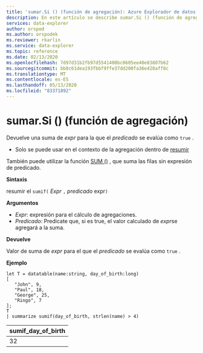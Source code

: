 ```yaml
---
title: 'sumar.Si () (función de agregación): Azure Explorador de datos | Microsoft Docs'
description: En este artículo se describe sumar.Si () (función de agregación) en Azure Explorador de datos.
services: data-explorer
author: orspod
ms.author: orspodek
ms.reviewer: rkarlin
ms.service: data-explorer
ms.topic: reference
ms.date: 02/13/2020
ms.openlocfilehash: 7d97d31b2fb97d5541400bc0605ee40e83807b62
ms.sourcegitcommit: bb8c61dea193fbbf9ffe37dd200fa36e428aff8c
ms.translationtype: MT
ms.contentlocale: es-ES
ms.lasthandoff: 05/13/2020
ms.locfileid: "83371892"
---
```

# <a name="sumif-aggregation-function"></a>sumar.Si () (función de agregación)

Devuelve una suma de *expr* para la que el *predicado* se evalúa como `true` .

* Solo se puede usar en el contexto de la agregación dentro de [resumir](summarizeoperator.md)

También puede utilizar la función [SUM ()](sum-aggfunction.md) , que suma las filas sin expresión de predicado.

**Sintaxis**

resumir el `sumif(` *Expr* `,` *predicado* expr`)`

**Argumentos**

* *Expr*: expresión para el cálculo de agregaciones. 
* *Predicado*: Predicate que, si es true, el valor calculado de *expr*se agregará a la suma. 

**Devuelve**

Valor de suma de *expr* para el que el *predicado* se evalúa como `true` .

**Ejemplo**

```kusto
let T = datatable(name:string, day_of_birth:long)
[
   "John", 9,
   "Paul", 18,
   "George", 25,
   "Ringo", 7
];
T
| summarize sumif(day_of_birth, strlen(name) > 4)
```

|sumif_day_of_birth|
|----|
|32|